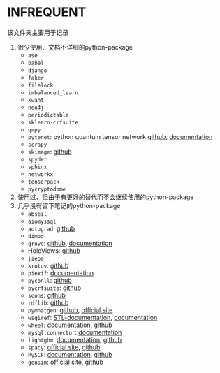 # INFREQUENT

该文件夹主要用于记录

1. 很少使用、文档不详细的python-package
   * `ase`
   * `babel`
   * `django`
   * `faker`
   * `filelock`
   * `imbalanced_learn`
   * `kwant`
   * `neo4j`
   * `periodictable`
   * `sklearn-crfsuite`
   * `qmpy`
   * `pytenet`: python quantum tensor network [github](https://github.com/cmendl/pytenet), [documentation](https://github.com/cmendl/pytenet)
   * `scrapy`
   * `skimage`: [github](https://github.com/scikit-image/scikit-image)
   * `spyder`
   * `sphinx`
   * `networkx`
   * `tensorpack`
   * `pycryptodome`
2. 使用过、但由于有更好的替代而不会继续使用的python-package
3. 几乎没有留下笔记的python-package
   * `abseil`
   * `aiomyssql`
   * `autograd`: [github](https://github.com/HIPS/autograd)
   * `dimod`
   * `grove`: [github](https://github.com/rigetti/grove), [documentation](https://grove-docs.readthedocs.io/en/latest/index.html)
   * HoloViews: [github](https://github.com/pyviz/holoviews)
   * `jieba`
   * `krotov`: [github](https://github.com/qucontrol/krotov)
   * `piexif`: [documentation](http://piexif.readthedocs.io/en/latest/about.html)
   * `pyconll`: [github](https://github.com/pyconll/pyconll)
   * `pycrfsuite`: [github](https://github.com/scrapinghub/python-crfsuite)
   * `scons`: [github](https://github.com/SCons/scons)
   * `rdflib`: [github](https://github.com/RDFLib/rdflib)
   * `pymnatgen`: [github](https://github.com/materialsproject/pymatgen), [official site](http://www.pymatgen.org/)
   * `wsgiref`: [STL-documentation](https://docs.python.org/3/library/wsgiref.html), [documentation](https://wsgi.readthedocs.io/en/latest/)
   * `wheel`: [documentation](https://wheel.readthedocs.io/en/stable/), [github](https://github.com/pypa/wheel)
   * `mysql.connector`: [documentation](https://dev.mysql.com/doc/connector-python/en/)
   * `lightgbm`: [documentation](https://lightgbm.readthedocs.io/en/latest/), [github](https://github.com/microsoft/LightGBM)
   * `spacy`: [official site](https://spacy.io/), [github](https://github.com/explosion/spaCy)
   * `PySCF`: [documentation](https://sunqm.github.io/pyscf/), [github](https://github.com/pyscf/pyscf)
   * `gensim`: [official site](https://radimrehurek.com/gensim/), [github](https://github.com/RaRe-Technologies/gensim)
